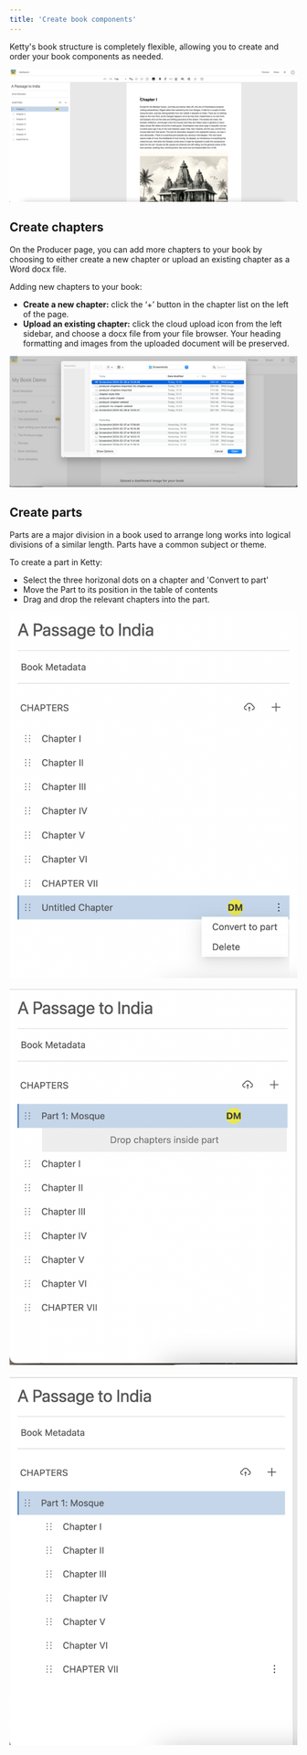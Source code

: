 ```yaml
---
title: 'Create book components'
---
```


Ketty's book structure is completely flexible, allowing you to create and order your book components as needed.

![The Producer page](../../../static/img/producer.png)

## Create chapters

On the Producer page, you can add more chapters to your book by choosing to either create a new chapter or upload an existing chapter as a Word docx file.

Adding new chapters to your book:

- **Create a new chapter:** click the ‘+’ button in the chapter list on the left of the page.
- **Upload an existing chapter:** click the cloud upload icon from the left sidebar, and choose a docx file from your file browser. Your heading formatting and images from the uploaded document will be preserved.

![Uploading an existing chapter to your book](../../../static/img/4d2f9a5034f4_medium.png)

## Create parts

Parts are a major division in a book used to arrange long works into logical divisions of a similar length. Parts have a common subject or theme.

To create a part in Ketty:

- Select the three horizonal dots on a chapter and 'Convert to part'
- Move the Part to its position in the table of contents
- Drag and drop the relevant chapters into the part.

![create part](../../../static/img/create-part.png)

![position part](../../../static/img/position-part.png)

![group chapters in part](../../../static/img/group-chapters-in-part.png)
